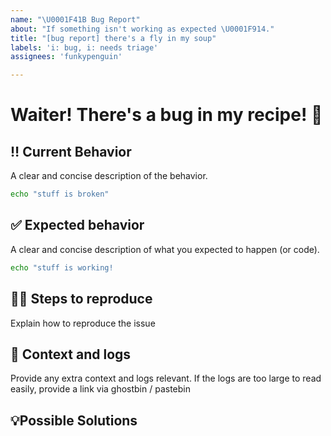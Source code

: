 ```yaml
---
name: "\U0001F41B Bug Report"
about: "If something isn't working as expected \U0001F914."
title: "[bug report] there's a fly in my soup"
labels: 'i: bug, i: needs triage'
assignees: 'funkypenguin'

---
```


# Waiter! There's a bug in my recipe! 🐛

##  ‼️ Current Behavior
A clear and concise description of the behavior.

```bash
echo "stuff is broken"
```

## ✅ Expected behavior
A clear and concise description of what you expected to happen (or code).

```bash
echo "stuff is working!
```

## 👯‍♂️ Steps to reproduce

Explain how to reproduce the issue

## 📖 Context and logs

Provide any extra context and logs relevant. If the logs are too large to read easily, provide a link via ghostbin / pastebin

## 💡Possible Solutions 
<!--- Only if you have suggestions on a fix for the bug -->
